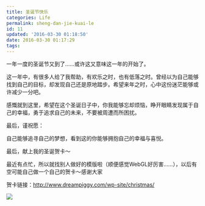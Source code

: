 ```yaml
---
title: 圣诞节快乐
categories: Life
permalink: sheng-dan-jie-kuai-le
id: 11
updated: '2016-03-30 01:18:50'
date: 2016-03-30 01:17:29
tags:
---
```


一年一度的圣诞节又到了……或许这又意味这一年的开始了。

这一年中，有很多人给了我帮助，有欢乐之时，也有低落之时。曾经以为自己能够找到自己的目标，却发现自己还是原地踏步。希望来年之时，心中这份迷茫能够或许减少一分吧。

感慨就到这里，希望在这个圣诞日子中，你我能够忘却烦恼，睁开眼睛发现属于自己的幸福，勇于追求自己的未来，不要被周遭而所困扰。

最后，谨祝愿：

自己能够追寻自己的梦想，看到这的你能够拥抱自己的幸福与喜悦。

最后，献上我的圣诞贺卡～

最近有点忙，所以就找别人做好的模版啦（顺便感觉WebGL好厉害……），以后有空可能自己做一个自己的贺卡～感谢大家

贺卡链接：http://www.dreampiggy.com/wp-site/christmas/

![](http://7xsf4p.com1.z0.glb.clouddn.com/image/1/35/a9f2b746ae91a4d2f985966e93de8.png)